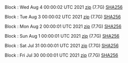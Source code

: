 Block [](https://insight.dash.org/insight/block/): Wed Aug  4 00:00:02 UTC 2021 [zip](https://dash-bootstrap.ams3.digitaloceanspaces.com/mainnet/2021-08-04/bootstrap.dat.zip) (7.7G) [SHA256](https://dash-bootstrap.ams3.digitaloceanspaces.com/mainnet/2021-08-04/sha256.txt)

Block [](https://insight.dash.org/insight/block/): Tue Aug  3 00:00:02 UTC 2021 [zip](https://dash-bootstrap.ams3.digitaloceanspaces.com/mainnet/2021-08-03/bootstrap.dat.zip) (7.7G) [SHA256](https://dash-bootstrap.ams3.digitaloceanspaces.com/mainnet/2021-08-03/sha256.txt)

Block [](https://insight.dash.org/insight/block/): Mon Aug  2 00:00:01 UTC 2021 [zip](https://dash-bootstrap.ams3.digitaloceanspaces.com/mainnet/2021-08-02/bootstrap.dat.zip) (7.7G) [SHA256](https://dash-bootstrap.ams3.digitaloceanspaces.com/mainnet/2021-08-02/sha256.txt)

Block [](https://insight.dash.org/insight/block/): Sun Aug  1 00:00:01 UTC 2021 [zip](https://dash-bootstrap.ams3.digitaloceanspaces.com/mainnet/2021-08-01/bootstrap.dat.zip) (7.7G) [SHA256](https://dash-bootstrap.ams3.digitaloceanspaces.com/mainnet/2021-08-01/sha256.txt)

Block [](https://insight.dash.org/insight/block/): Sat Jul 31 00:00:01 UTC 2021 [zip](https://dash-bootstrap.ams3.digitaloceanspaces.com/mainnet/2021-07-31/bootstrap.dat.zip) (7.7G) [SHA256](https://dash-bootstrap.ams3.digitaloceanspaces.com/mainnet/2021-07-31/sha256.txt)

Block [](https://insight.dash.org/insight/block/): Fri Jul 30 00:00:01 UTC 2021 [zip](https://dash-bootstrap.ams3.digitaloceanspaces.com/mainnet/2021-07-30/bootstrap.dat.zip) (7.7G) [SHA256](https://dash-bootstrap.ams3.digitaloceanspaces.com/mainnet/2021-07-30/sha256.txt)
